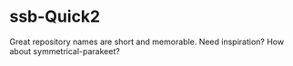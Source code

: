 # ssb-Quick2
Great repository names are short and memorable. Need inspiration? How about symmetrical-parakeet?

